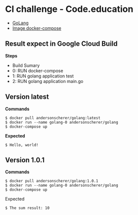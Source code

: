 # CI challenge - Code.education 

- [GoLang](https://hub.docker.com/repository/docker/andersonscherer/golang)
- [Image docker-compose](https://github.com/anderson-scherer/docker-compose)

## Result expect in Google Cloud Build

**Steps**
- Build Sumary
- 0: RUN docker-compose
- 1: RUN golang application test
- 2: RUN golang application main.go

## Version latest

**Commands**
```
$ docker pull andersonscherer/golang:latest
$ docker run --name golang-0 andersonscherer/golang
$ docker-compose up
```

**Expected**

```
$ Hello, world!

```

## Version 1.0.1

**Commands**
```
$ docker pull andersonscherer/golang:1.0.1
$ docker run --name golang-0 andersonscherer/golang
$ docker-compose up
```

Expected

```
$ The sum result: 10



